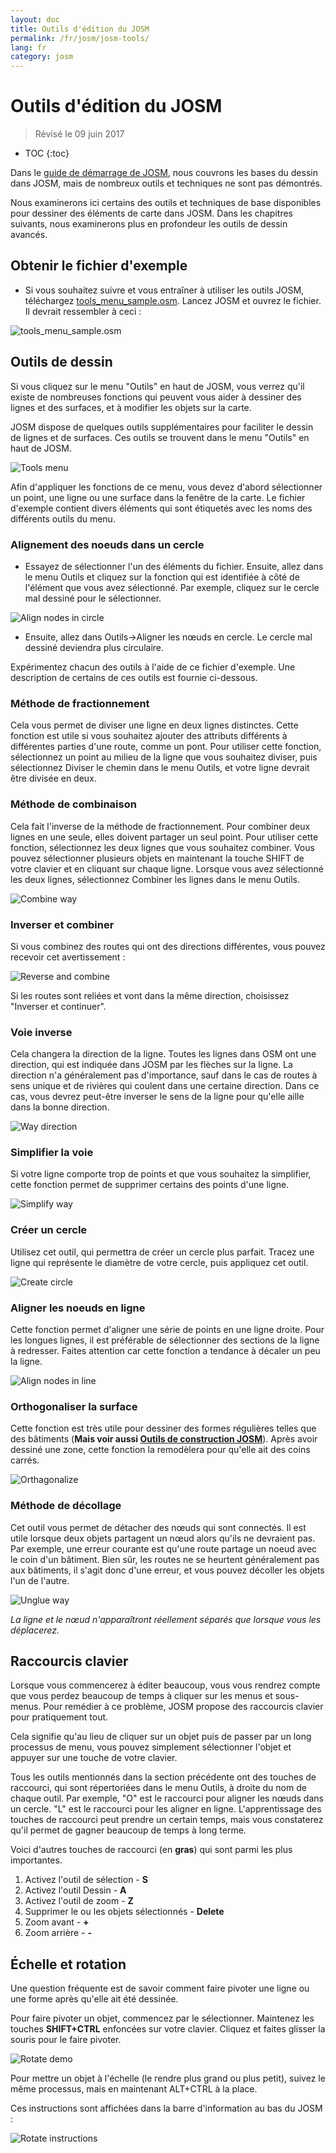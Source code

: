 ```yaml
---
layout: doc
title: Outils d'édition du JOSM
permalink: /fr/josm/josm-tools/
lang: fr
category: josm
---
```


Outils d'édition du JOSM
==================

> Révisé le 09 juin 2017  

- TOC
{:toc}

Dans le [guide de démarrage de JOSM](/fr/josm/start-josm/), nous couvrons les bases du dessin dans JOSM, mais de nombreux outils et techniques ne sont pas démontrés.

Nous examinerons ici certains des outils et techniques de base disponibles pour dessiner des éléments de carte dans JOSM. Dans les chapitres suivants, nous examinerons plus en profondeur les outils de dessin avancés.

Obtenir le fichier d'exemple
-------------------

- Si vous souhaitez suivre et vous entraîner à utiliser les outils JOSM, téléchargez [tools_menu_sample.osm](/files/tools_menu_sample.osm). Lancez JOSM et ouvrez le fichier. Il devrait ressembler à ceci :

![tools_menu_sample.osm][]

Outils de dessin
-------------

Si vous cliquez sur le menu "Outils" en haut de JOSM, vous verrez qu'il existe de nombreuses fonctions qui peuvent vous aider à dessiner des lignes et des surfaces, et à modifier les objets sur la carte.

JOSM dispose de quelques outils supplémentaires pour faciliter le dessin de lignes et de surfaces. Ces outils se trouvent dans le menu "Outils" en haut de JOSM.

![Tools menu][]

Afin d'appliquer les fonctions de ce menu, vous devez d'abord sélectionner un point, une ligne ou une surface dans la fenêtre de la carte. Le fichier d'exemple contient divers éléments qui sont étiquetés avec les noms des différents outils du menu.

### Alignement des noeuds dans un cercle  

- Essayez de sélectionner l'un des éléments du fichier. Ensuite, allez dans le menu Outils et cliquez sur la fonction qui est identifiée à côté de l'élément que vous avez sélectionné. Par exemple, cliquez sur le cercle mal dessiné pour le sélectionner.

![Align nodes in circle][]

- Ensuite, allez dans Outils->Aligner les nœuds en cercle. Le cercle mal dessiné deviendra plus circulaire.

Expérimentez chacun des outils à l'aide de ce fichier d'exemple. Une description de certains de ces outils est fournie ci-dessous.

### Méthode de fractionnement  

Cela vous permet de diviser une ligne en deux lignes distinctes. Cette fonction est utile si vous souhaitez ajouter des attributs différents à différentes parties d'une route, comme un pont. Pour utiliser cette fonction, sélectionnez un point au milieu de la ligne que vous souhaitez diviser, puis sélectionnez Diviser le chemin dans le menu Outils, et votre ligne devrait être divisée en deux.


### Méthode de combinaison

Cela fait l'inverse de la méthode de fractionnement. Pour combiner deux lignes en une seule, elles doivent partager un seul point. Pour utiliser cette fonction, sélectionnez les deux lignes que vous souhaitez combiner. Vous pouvez sélectionner plusieurs objets en maintenant la touche SHIFT de votre clavier et en cliquant sur chaque ligne. Lorsque vous avez sélectionné les deux lignes, sélectionnez Combiner les lignes dans le menu Outils.

![Combine way][]


### Inverser et combiner  

Si vous combinez des routes qui ont des directions différentes, vous pouvez recevoir cet avertissement :

![Reverse and combine][]

Si les routes sont reliées et vont dans la même direction, choisissez "Inverser et continuer".


### Voie inverse

Cela changera la direction de la ligne. Toutes les lignes dans OSM ont une direction, qui est indiquée dans JOSM par les flèches sur la ligne. La direction n'a généralement pas d'importance, sauf dans le cas de routes à sens unique et de rivières qui coulent dans une certaine direction. Dans ce cas, vous devrez peut-être inverser le sens de la ligne pour qu'elle aille dans la bonne direction.

![Way direction][]

### Simplifier la voie

Si votre ligne comporte trop de points et que vous souhaitez la simplifier, cette fonction permet de supprimer certains des points d'une ligne.

![Simplify way][]


### Créer un cercle

Utilisez cet outil, qui permettra de créer un cercle plus parfait. Tracez une ligne qui représente le diamètre de votre cercle, puis appliquez cet outil.

![Create circle][]


### Aligner les noeuds en ligne

Cette fonction permet d'aligner une série de points en une ligne droite. Pour les longues lignes, il est préférable de sélectionner des sections de la ligne à redresser. Faites attention car cette fonction a tendance à décaler un peu la ligne.

![Align nodes in line][]

### Orthogonaliser la surface

Cette fonction est très utile pour dessiner des formes régulières telles que des bâtiments (**Mais voir aussi [Outils de construction JOSM](/fr/josm/josm-more-plugins/)**). Après avoir dessiné une zone, cette fonction la remodèlera pour qu'elle ait des coins carrés.

![Orthagonalize][]


### Méthode de décollage

Cet outil vous permet de détacher des nœuds qui sont connectés. Il est utile lorsque deux objets partagent un nœud alors qu'ils ne devraient pas. Par exemple, une erreur courante est qu'une route partage un noeud avec le coin d'un bâtiment. Bien sûr, les routes ne se heurtent généralement pas aux bâtiments, il s'agit donc d'une erreur, et vous pouvez décoller les objets l'un de l'autre.

![Unglue way][]

*La ligne et le nœud n'apparaîtront réellement séparés que lorsque vous les déplacerez.*

Raccourcis clavier
------------------

Lorsque vous commencerez à éditer beaucoup, vous vous rendrez compte que vous perdez beaucoup de temps à cliquer sur les menus et sous-menus. Pour remédier à ce problème, JOSM propose des raccourcis clavier pour pratiquement tout.

Cela signifie qu'au lieu de cliquer sur un objet puis de passer par un long processus de menu, vous pouvez simplement sélectionner l'objet et appuyer sur une touche de votre clavier.

Tous les outils mentionnés dans la section précédente ont des touches de raccourci, qui sont répertoriées dans le menu Outils, à droite du nom de chaque outil. Par exemple, "O" est le
raccourci pour aligner les nœuds dans un cercle. "L" est le raccourci pour les aligner en ligne. L'apprentissage des touches de raccourci peut prendre un certain temps, mais vous constaterez qu'il permet de gagner 
beaucoup de temps à long terme.

Voici d'autres touches de raccourci (en **gras**) qui sont parmi les plus importantes.

1. Activez l'outil de sélection - **S**
2. Activez l'outil Dessin - **A**
3. Activez l'outil de zoom - **Z**
4. Supprimer le ou les objets sélectionnés - **Delete**
5. Zoom avant - **+**
6. Zoom arrière - **-**


Échelle et rotation
----------------

Une question fréquente est de savoir comment faire pivoter une ligne ou une forme après qu'elle ait été dessinée.

Pour faire pivoter un objet, commencez par le sélectionner. Maintenez les touches **SHIFT+CTRL** enfoncées sur votre clavier. Cliquez et faites glisser la souris pour le faire pivoter.

![Rotate demo][]

Pour mettre un objet à l'échelle (le rendre plus grand ou plus petit), suivez le même processus, mais en maintenant ALT+CTRL à la place.

Ces instructions sont affichées dans la barre d'information au bas du JOSM :

![Rotate instructions][]




[tools_menu_sample.osm]: /images/josm/tools-menu-sample-file.png
[Tools menu]: /images/josm/tools-menu.png
[Align nodes in circle]: /images/josm/align-nodes-in-circle.png
[Combine way]: /images/josm/combine-way.png
[Reverse and combine]: /images/josm/reverse-and-combine.png
[Way direction]: /images/josm/way-direction.png
[Simplify way]: /images/josm/simplify-way.png
[Create circle]: /images/josm/create-circle.png
[Align nodes in line]: /images/josm/align-nodes-in-line.png
[Orthagonalize]: /images/josm/orthagonalize.png
[Unglue way]: /images/josm/unglue-way.png
[Keyboard S]: /images/josm/keyboard-s.png
[Keyboard A]: /images/josm/keyboard-a.png
[Keyboard Z]: /images/josm/keyboard-z.png
[Keyboard Del]: /images/josm/keyboard-del.png
[Keyboard plus]: /images/josm/keyboard-plus.png
[Keyboard minus]: /images/josm/keyboard-minus.png
[Rotate demo]: /images/josm/rotate-demo.png
[Rotate instructions]: /images/josm/rotate-instructions.png
